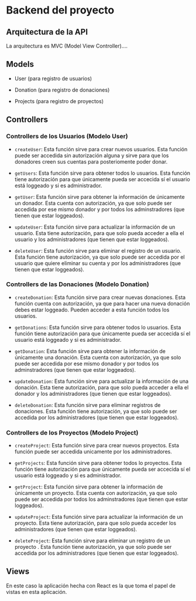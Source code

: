 # Backend del proyecto

## Arquitectura de la API

La arquitectura es MVC (Model View Controller)....

## Models

- User (para registro de usuarios)

- Donation (para registro de donaciones)

- Projects (para registro de proyectos)

## Controllers

### Controllers de los Usuarios (Modelo User)

- `createUser`: Esta función sirve para crear nuevos usuarios. Esta función puede ser accedida sin autorización alguna y sirve para que los donadores creen sus cuentas para posteriomente poder donar.

- `getUsers`: Esta función sirve para obtener todos lo usuarios. Esta función tiene autorización para que únicamente pueda ser accecida sí el usuario está loggeado y si es administrador. 

- `getUser`: Esta función sirve para obtener la información de únicamente un donador. Esta cuenta con autorización, ya que solo puede ser accedida por ese mismo donador y por todos los adminstradores (que tienen que estar loggeados).

- `updateUser`: Esta función sirve para actualizar la información de un usuario. Esta tiene autorización, para que solo pueda acceder a ella el usuario y los administradores (que tienen que estar loggeados).

- `deleteUser`: Esta función sirve para eliminar el registro de un usuario. Esta función tiene autorización, ya que solo puede ser accedida por el usuario que quiere eliminar su cuenta y por los administradores (que tienen que estar loggeados).

### Controllers de las Donaciones (Modelo Donation)

- `createDonation`: Esta función sirve para crear nuevas donaciones. Esta función cuenta con autorización, ya que para hacer una nueva donación debes estar loggeado. Pueden acceder a esta función todos los usuarios.

- `getDonations`: Esta función sirve para obtener todos lo usuarios. Esta función tiene autorización para que únicamente pueda ser accecida sí el usuario está loggeado y si es administrador. 

- `getDonation`: Esta función sirve para obtener la información de únicamente una donación. Esta cuenta con autorización, ya que solo puede ser accedida por ese mismo donador y por todos los adminstradores (que tienen que estar loggeados).

- `updateDonation`: Esta función sirve para actualizar la información de una donación. Esta tiene autorización, para que solo pueda acceder a ella el donador y los administradores (que tienen que estar loggeados).

- `deleteDonation`: Esta función sirve para eliminar registros de donaciones. Esta función tiene autorización, ya que solo puede ser accedida por los administradores (que tienen que estar loggeados).

### Controllers de los Proyectos (Modelo Project)

- `createProject`: Esta función sirve para crear nuevos proyectos. Esta función puede ser accedida unicamente por los administradores.

- `getProjects`: Esta función sirve para obtener todos lo proyectos. Esta función tiene autorización para que únicamente pueda ser accecida sí el usuario está loggeado y si es administrador. 

- `getProject`: Esta función sirve para obtener la información de únicamente un proyecto. Esta cuenta con autorización, ya que solo puede ser accedida por todos los adminstradores (que tienen que estar loggeados).

- `updateProject`: Esta función sirve para actualizar la información de un proyecto. Esta tiene autorización, para que solo pueda acceder los administradores (que tienen que estar loggeados).

- `deleteProject`: Esta función sirve para eliminar un registro de un proyecto . Esta función tiene autorización, ya que solo puede ser accedida por los administradores (que tienen que estar loggeados).

## Views

En este caso la aplicación hecha con React es la que toma el papel de vistas en esta aplicación.